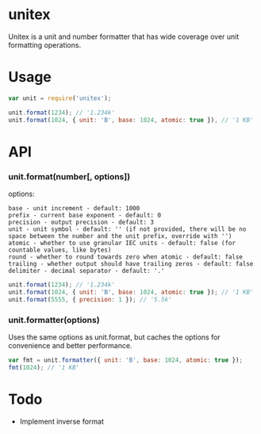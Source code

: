 # unitex

Unitex is a unit and number formatter that has wide coverage over unit formatting operations.

# Usage

```js
var unit = require('unitex');

unit.format(1234); // '1.234k'
unit.format(1024, { unit: 'B', base: 1024, atomic: true }), // '1 KB'
```

# API

### unit.format(number[, options])
options:
```
base - unit increment - default: 1000
prefix - current base exponent - default: 0
precision - output precision - default: 3
unit - unit symbol - default: '' (if not provided, there will be no space between the number and the unit prefix, override with '')
atomic - whether to use granular IEC units - default: false (for countable values, like bytes)
round - whether to round towards zero when atomic - default: false
trailing - whether output should have trailing zeros - default: false
delimiter - decimal separator - default: '.'
```

```js
unit.format(1234); // '1.234k'
unit.format(1024, { unit: 'B', base: 1024, atomic: true }); // '1 KB'
unit.format(5555, { precision: 1 }); // '5.5k'
```

### unit.formatter(options)
Uses the same options as unit.format, but caches the options for convenience and better performance.
```js
var fmt = unit.formatter({ unit: 'B', base: 1024, atomic: true });
fmt(1024); // '1 KB'
```

# Todo
- Implement inverse format
